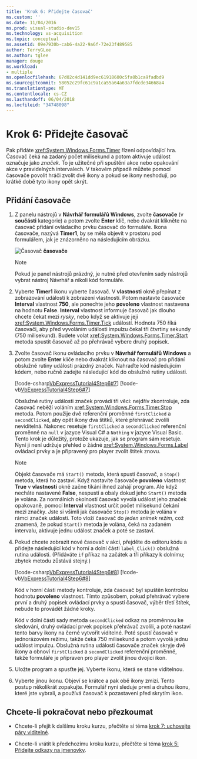 ```yaml
---
title: 'Krok 6: Přidejte časovač'
ms.custom: ''
ms.date: 11/04/2016
ms.prod: visual-studio-dev15
ms.technology: vs-acquisition
ms.topic: conceptual
ms.assetid: 09e7930b-cab6-4a22-9a6f-72e23f489585
author: TerryGLee
ms.author: tglee
manager: douge
ms.workload:
- multiple
ms.openlocfilehash: 67d02c4d141dd9ec61918600c5fa0b1ca9fadbd9
ms.sourcegitcommit: 58052c29fc61c9a1ca55a64a63a7fdcde34668a4
ms.translationtype: MT
ms.contentlocale: cs-CZ
ms.lasthandoff: 06/04/2018
ms.locfileid: "34748098"
---
```

# <a name="step-6-add-a-timer"></a>Krok 6: Přidejte časovač
Pak přidáte <xref:System.Windows.Forms.Timer> řízení odpovídající hra. Časovač čeká na zadaný počet milisekund a potom aktivuje událost označuje jako *značek*. To je užitečné při spuštění akce nebo opakování akce v pravidelných intervalech. V takovém případě můžete pomocí časovače povolit hráči zvolit dvě ikony a pokud se ikony neshodují, po krátké době tyto ikony opět skrýt.

## <a name="to-add-a-timer"></a>Přidání časovače

1.  Z panelu nástrojů v **Návrhář formulářů Windows**, zvolte **časovače** (v **součásti** kategorie) a potom zvolte **Enter** klíč, nebo dvakrát klikněte na časovač přidání ovládacího prvku časovač do formuláře. Ikona časovače, nazývá **Timer1**, by se měla objevit v prostoru pod formulářem, jak je znázorněno na následujícím obrázku.

     ![Časovač](../ide/media/express_timer.png)
**časovače**

    > [!NOTE]
    >  Pokud je panel nástrojů prázdný, je nutné před otevřením sady nástrojů vybrat nástroj Návrhář a nikoli kód formuláře.

2.  Vyberte **Timer1** ikonu vyberte časovač. V **vlastnosti** okně přepínat z zobrazování událostí k zobrazení vlastností. Potom nastavte časovače **Interval** vlastnost **750**, ale ponechte jeho **povoleno** vlastnost nastavena na hodnotu **False**. **Interval** vlastnost informuje časovač jak dlouho chcete čekat mezi *rysky*, nebo když se aktivuje její <xref:System.Windows.Forms.Timer.Tick> událostí. Hodnota 750 říká časovači, aby před vyvoláním události impulzu čekal tři čtvrtiny sekundy (750 milisekund). Budete volat <xref:System.Windows.Forms.Timer.Start> metoda spustit časovač až po přehrávač vybere druhý popisek.

3.  Zvolte časovač ikonu ovládacího prvku v **Návrhář formulářů Windows** a potom zvolte **Enter** klíče nebo dvakrát kliknout na časovač pro přidání obslužné rutiny události prázdný značek. Nahraďte kód následujícím kódem, nebo ručně zadejte následující kód do obslužné rutiny události.

     [!code-csharp[VbExpressTutorial4Step6#7](../ide/codesnippet/CSharp/step-6-add-a-timer_1.cs)]
     [!code-vb[VbExpressTutorial4Step6#7](../ide/codesnippet/VisualBasic/step-6-add-a-timer_1.vb)]

     Obslužné rutiny události značek provádí tři věci: nejdřív zkontroluje, zda časovač neběží voláním <xref:System.Windows.Forms.Timer.Stop> metoda. Potom použije dvě referenční proměnné `firstClicked` a `secondClicked`, aby opět ikony dva štítků, které přehrávač zvolili neviditelná. Nakonec resetuje `firstClicked` a `secondClicked` referenční proměnné na `null` v jazyce Visual C# a `Nothing` v jazyce Visual Basic. Tento krok je důležitý, protože ukazuje, jak se program sám resetuje. Nyní ji není udržuje přehled o žádné <xref:System.Windows.Forms.Label> ovládací prvky a je připravený pro player zvolit štítek znovu.

    > [!NOTE]
    >  Objekt časovače má `Start()` metoda, která spustí časovač, a `Stop()` metoda, která ho zastaví. Když nastavíte časovače **povoleno** vlastnost **True** v **vlastnosti** okně začne tikání ihned zahájí program. Ale když necháte nastavené **False**, nespustí a obaly dokud jeho `Start()` metoda je volána. Za normálních okolností časovač vyvolá událost jeho značek opakovaně, pomocí **Interval** vlastnost určit počet milisekund čekání mezi značky. Jste si všimli jak časovače `Stop()` metoda je volána v rámci značek událostí. Toto vloží časovač do *jeden snímek režim*, což znamená, že pokud `Start()` metoda je volána, čeká na zadaném intervalu, aktivuje jednu událost značek a poté se zastaví.

4.  Pokud chcete zobrazit nové časovač v akci, přejděte do editoru kódu a přidejte následující kód v horní a dolní části `label_Click()` obslužná rutina události. (Přidáváte `if` příkaz na začátek a tři příkazy k dolnímu; zbytek metodu zůstává stejný.)

     [!code-csharp[VbExpressTutorial4Step6#8](../ide/codesnippet/CSharp/step-6-add-a-timer_2.cs)]
     [!code-vb[VbExpressTutorial4Step6#8](../ide/codesnippet/VisualBasic/step-6-add-a-timer_2.vb)]

     Kód v horní části metody kontroluje, zda časovač byl spuštěn kontrolou hodnotu **povoleno** vlastnost. Tímto způsobem, pokud přehrávač vybere první a druhý popisek ovládací prvky a spustí časovač, výběr třetí štítek, nebude to provádět žádné kroky.

     Kód v dolní části sady metoda `secondClicked` odkaz na proměnnou ke sledování, druhý ovládací prvek popisek přehrávač zvolili, a poté nastaví tento barvy ikony na černé vytvořit viditelné. Poté spustí časovač v jednorázovém režimu, takže čeká 750 milisekund a potom vyvolá jednu událost impulzu. Obslužná rutina události časovače značek skryje dvě ikony a obnoví `firstClicked` a `secondClicked` referenční proměnné, takže formuláře je připraven pro player zvolit jinou dvojici ikon.

5.  Uložte program a spusťte jej. Vyberte ikonu, která se stane viditelnou.

6.  Vyberte jinou ikonu. Objeví se krátce a pak obě ikony zmizí. Tento postup několikrát zopakujte. Formulář nyní sleduje první a druhou ikonu, které jste vybrali, a používá časovač k pozastavení před skrytím ikon.

## <a name="to-continue-or-review"></a>Chcete-li pokračovat nebo přezkoumat

-   Chcete-li přejít k dalšímu kroku kurzu, přečtěte si téma [krok 7: uchovejte páry viditelné](../ide/step-7-keep-pairs-visible.md).

-   Chcete-li vrátit k předchozímu kroku kurzu, přečtěte si téma [krok 5: Přidejte odkazy na jmenovky](../ide/step-5-add-label-references.md).
